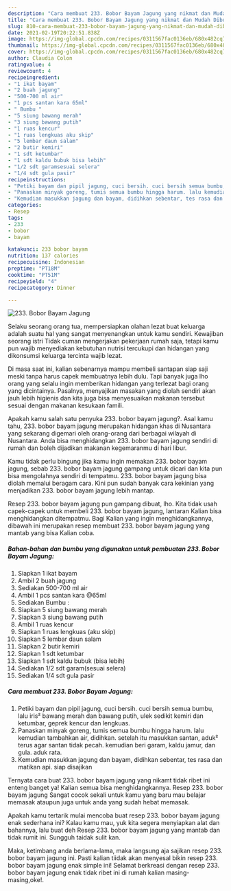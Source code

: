 ```yaml
---
description: "Cara membuat 233. Bobor Bayam Jagung yang nikmat dan Mudah Dibuat"
title: "Cara membuat 233. Bobor Bayam Jagung yang nikmat dan Mudah Dibuat"
slug: 810-cara-membuat-233-bobor-bayam-jagung-yang-nikmat-dan-mudah-dibuat
date: 2021-02-19T20:22:51.838Z
image: https://img-global.cpcdn.com/recipes/0311567fac0136eb/680x482cq70/233-bobor-bayam-jagung-foto-resep-utama.jpg
thumbnail: https://img-global.cpcdn.com/recipes/0311567fac0136eb/680x482cq70/233-bobor-bayam-jagung-foto-resep-utama.jpg
cover: https://img-global.cpcdn.com/recipes/0311567fac0136eb/680x482cq70/233-bobor-bayam-jagung-foto-resep-utama.jpg
author: Claudia Colon
ratingvalue: 4
reviewcount: 4
recipeingredient:
- "1 ikat bayam"
- "2 buah jagung"
- "500-700 ml air"
- "1 pcs santan kara 65ml"
- " Bumbu "
- "5 siung bawang merah"
- "3 siung bawang putih"
- "1 ruas kencur"
- "1 ruas lengkuas aku skip"
- "5 lembar daun salam"
- "2 butir kemiri"
- "1 sdt ketumbar"
- "1 sdt kaldu bubuk bisa lebih"
- "1/2 sdt garamsesuai selera"
- "1/4 sdt gula pasir"
recipeinstructions:
- "Petiki bayam dan pipil jagung, cuci bersih. cuci bersih semua bumbu, lalu iris² bawang merah dan bawang putih, ulek sedikit kemiri dan ketumbar, geprek kencur dan lengkuas."
- "Panaskan minyak goreng, tumis semua bumbu hingga harum. lalu kemudian tambahkan air, didihkan. setelah itu masukkan santan, aduk² terus agar santan tidak pecah. kemudian beri garam, kaldu jamur, dan gula. aduk rata."
- "Kemudian masukkan jagung dan bayam, didihkan sebentar, tes rasa dan matikan api. siap disajikan"
categories:
- Resep
tags:
- 233
- bobor
- bayam

katakunci: 233 bobor bayam 
nutrition: 137 calories
recipecuisine: Indonesian
preptime: "PT18M"
cooktime: "PT51M"
recipeyield: "4"
recipecategory: Dinner

---
```



![233. Bobor Bayam Jagung](https://img-global.cpcdn.com/recipes/0311567fac0136eb/680x482cq70/233-bobor-bayam-jagung-foto-resep-utama.jpg)

Selaku seorang orang tua, mempersiapkan olahan lezat buat keluarga adalah suatu hal yang sangat menyenangkan untuk kamu sendiri. Kewajiban seorang istri Tidak cuman mengerjakan pekerjaan rumah saja, tetapi kamu pun wajib menyediakan kebutuhan nutrisi tercukupi dan hidangan yang dikonsumsi keluarga tercinta wajib lezat.

Di masa  saat ini, kalian sebenarnya mampu membeli santapan siap saji meski tanpa harus capek membuatnya lebih dulu. Tapi banyak juga lho orang yang selalu ingin memberikan hidangan yang terlezat bagi orang yang dicintainya. Pasalnya, menyajikan masakan yang diolah sendiri akan jauh lebih higienis dan kita juga bisa menyesuaikan makanan tersebut sesuai dengan makanan kesukaan famili. 



Apakah kamu salah satu penyuka 233. bobor bayam jagung?. Asal kamu tahu, 233. bobor bayam jagung merupakan hidangan khas di Nusantara yang sekarang digemari oleh orang-orang dari berbagai wilayah di Nusantara. Anda bisa menghidangkan 233. bobor bayam jagung sendiri di rumah dan boleh dijadikan makanan kegemaranmu di hari libur.

Kamu tidak perlu bingung jika kamu ingin memakan 233. bobor bayam jagung, sebab 233. bobor bayam jagung gampang untuk dicari dan kita pun bisa mengolahnya sendiri di tempatmu. 233. bobor bayam jagung bisa diolah memalui beragam cara. Kini pun sudah banyak cara kekinian yang menjadikan 233. bobor bayam jagung lebih mantap.

Resep 233. bobor bayam jagung pun gampang dibuat, lho. Kita tidak usah capek-capek untuk membeli 233. bobor bayam jagung, lantaran Kalian bisa menghidangkan ditempatmu. Bagi Kalian yang ingin menghidangkannya, dibawah ini merupakan resep membuat 233. bobor bayam jagung yang mantab yang bisa Kalian coba.

<!--inarticleads1-->

##### Bahan-bahan dan bumbu yang digunakan untuk pembuatan 233. Bobor Bayam Jagung:

1. Siapkan 1 ikat bayam
1. Ambil 2 buah jagung
1. Sediakan 500-700 ml air
1. Ambil 1 pcs santan kara @65ml
1. Sediakan  Bumbu :
1. Siapkan 5 siung bawang merah
1. Siapkan 3 siung bawang putih
1. Ambil 1 ruas kencur
1. Siapkan 1 ruas lengkuas (aku skip)
1. Siapkan 5 lembar daun salam
1. Siapkan 2 butir kemiri
1. Siapkan 1 sdt ketumbar
1. Siapkan 1 sdt kaldu bubuk (bisa lebih)
1. Sediakan 1/2 sdt garam(sesuai selera)
1. Sediakan 1/4 sdt gula pasir




<!--inarticleads2-->

##### Cara membuat 233. Bobor Bayam Jagung:

1. Petiki bayam dan pipil jagung, cuci bersih. cuci bersih semua bumbu, lalu iris² bawang merah dan bawang putih, ulek sedikit kemiri dan ketumbar, geprek kencur dan lengkuas.
1. Panaskan minyak goreng, tumis semua bumbu hingga harum. lalu kemudian tambahkan air, didihkan. setelah itu masukkan santan, aduk² terus agar santan tidak pecah. kemudian beri garam, kaldu jamur, dan gula. aduk rata.
1. Kemudian masukkan jagung dan bayam, didihkan sebentar, tes rasa dan matikan api. siap disajikan




Ternyata cara buat 233. bobor bayam jagung yang nikamt tidak ribet ini enteng banget ya! Kalian semua bisa menghidangkannya. Resep 233. bobor bayam jagung Sangat cocok sekali untuk kamu yang baru mau belajar memasak ataupun juga untuk anda yang sudah hebat memasak.

Apakah kamu tertarik mulai mencoba buat resep 233. bobor bayam jagung enak sederhana ini? Kalau kamu mau, yuk kita segera menyiapkan alat dan bahannya, lalu buat deh Resep 233. bobor bayam jagung yang mantab dan tidak rumit ini. Sungguh taidak sulit kan. 

Maka, ketimbang anda berlama-lama, maka langsung aja sajikan resep 233. bobor bayam jagung ini. Pasti kalian tiidak akan menyesal bikin resep 233. bobor bayam jagung enak simple ini! Selamat berkreasi dengan resep 233. bobor bayam jagung enak tidak ribet ini di rumah kalian masing-masing,oke!.

